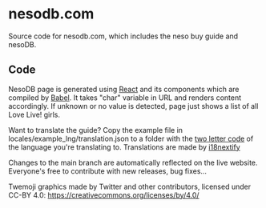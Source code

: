 # nesodb.com
Source code for nesodb.com, which includes the neso buy guide and nesoDB. 
## Code
NesoDB page is generated using [React](https://reactjs.org/) and its components which are compiled by [Babel](https://babeljs.io/). It takes "char" variable in URL and renders content accordingly. If unknown or no value is detected, page just shows a list of all Love Live! girls.

Want to translate the guide? Copy the example file in locales/example_lng/translation.json to a folder with the [two letter code](https://www.iban.com/country-codes) of the language you're translating to. Translations are made by [i18nextify](https://github.com/i18next/i18nextify)

Changes to the main branch are automatically reflected on the live website. Everyone's free to contribute with new releases, bug fixes...

Twemoji graphics made by Twitter and other contributors, licensed under CC-BY 4.0: https://creativecommons.org/licenses/by/4.0/
